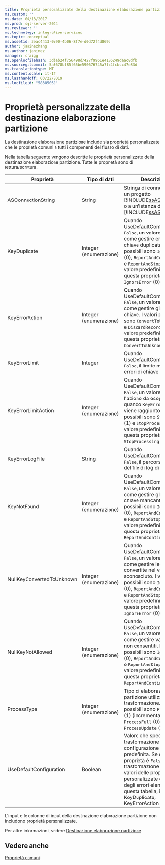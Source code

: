 ```yaml
---
title: Proprietà personalizzate della destinazione elaborazione partizione | Microsoft Docs
ms.custom: ''
ms.date: 06/13/2017
ms.prod: sql-server-2014
ms.reviewer: ''
ms.technology: integration-services
ms.topic: conceptual
ms.assetid: 3eac4413-0c90-4b06-8f7e-d0d72f4d869d
author: janinezhang
ms.author: janinez
manager: craigg
ms.openlocfilehash: 3dbab24f756498d7427f9961e4176249daac8dfb
ms.sourcegitcommit: 5a8678bf85f65be590676745a7fe4fcbcc47e83d
ms.translationtype: MT
ms.contentlocale: it-IT
ms.lasthandoff: 03/22/2019
ms.locfileid: "58385059"
---
```

# <a name="partition-processing-destination-custom-properties"></a>Proprietà personalizzate della destinazione elaborazione partizione
  La destinazione elaborazione partizione include sia proprietà personalizzate che le proprietà comuni a tutti i componenti del flusso di dati.  
  
 Nella tabella seguente vengono descritte le proprietà personalizzate della destinazione elaborazione partizione. Tutte le proprietà sono di lettura/scrittura.  
  
|Proprietà|Tipo di dati|Descrizione|  
|--------------|---------------|-----------------|  
|ASConnectionString|String|Stringa di connessione a un progetto [!INCLUDE[ssASnoversion](../../includes/ssasnoversion-md.md)] o a un'istanza di [!INCLUDE[ssASnoversion](../../includes/ssasnoversion-md.md)].|  
|KeyDuplicate|Integer (enumerazione)|Quando UseDefaultConfiguration è `False`, un valore che indica come gestire errori di chiave duplicata. I valori possibili sono `IgnoreError` (0), `ReportAndContinue` (1) e `ReportAndStop` (2). Il valore predefinito di questa proprietà è `IgnoreError` (0).|  
|KeyErrorAction|Integer (enumerazione)|Quando UseDefaultConfiguration è `False`, un valore che indica come gestire gli errori di chiave. I valori possibili sono `ConvertToUnknown` (0) e `DiscardRecord` (1). Il valore predefinito di questa proprietà è `ConvertToUnknown` (0).|  
|KeyErrorLimit|Integer|Quando UseDefaultConfiguration è `False`, il limite massimo di errori di chiave consentiti.|  
|KeyErrorLimitAction|Integer (enumerazione)|Quando UseDefaultConfiguration è `False`, un valore che indica l'azione da eseguire quando `KeyErrorLimit` viene raggiunto. I valori possibili sono `StopLogging` (1) e `StopProcessing` (0). Il valore predefinito di questa proprietà è `StopProcessing` (0).|  
|KeyErrorLogFile|String|Quando UseDefaultConfiguration è `False`, il percorso e il nome del file di log di errore.|  
|KeyNotFound|Integer (enumerazione)|Quando UseDefaultConfiguration è `False`, un valore che indica come gestire gli errori di chiave mancante. I valori possibili sono `IgnoreError` (0), `ReportAndContinue` (1) e `ReportAndStop` (2). Il valore predefinito di questa proprietà è `ReportAndContinue` (1).|  
|NullKeyConvertedToUnknown|Integer (enumerazione)|Quando UseDefaultConfiguration è `False`, un valore che indica come gestire le chiavi null convertite nel valore sconosciuto. I valori possibili sono `IgnoreError` (0), `ReportAndContinue` (1) e `ReportAndStop` (2). Il valore predefinito di questa proprietà è `IgnoreError` (0).|  
|NullKeyNotAllowed|Integer (enumerazione)|Quando UseDefaultConfiguration è `False`, un valore che indica come gestire valori null non consentiti. I valori possibili sono `IgnoreError` (0), `ReportAndContinue` (1) e `ReportAndStop` (2). Il valore predefinito di questa proprietà è `ReportAndContinue` (1).|  
|ProcessType|Integer (enumerazione)|Tipo di elaborazione della partizione utilizzata dalla trasformazione. I valori possibili sono `ProcessAdd` (1) (incrementale), `ProcessFull` (0) e `ProcessUpdate` (2).|  
|UseDefaultConfiguration|Boolean|Valore che specifica se la trasformazione utilizza la configurazione degli errori predefinita. Se questa proprietà è `False`, la trasformazione utilizza i valori delle proprietà personalizzate di gestione degli errori elencati in questa tabella, incluse KeyDuplicate, KeyErrorAction e così via.|  
  
 L'input e le colonne di input della destinazione elaborazione partizione non includono proprietà personalizzate.  
  
 Per altre informazioni, vedere [Destinazione elaborazione partizione](partition-processing-destination.md).  
  
## <a name="see-also"></a>Vedere anche  
 [Proprietà comuni](../common-properties.md)  
  
  
